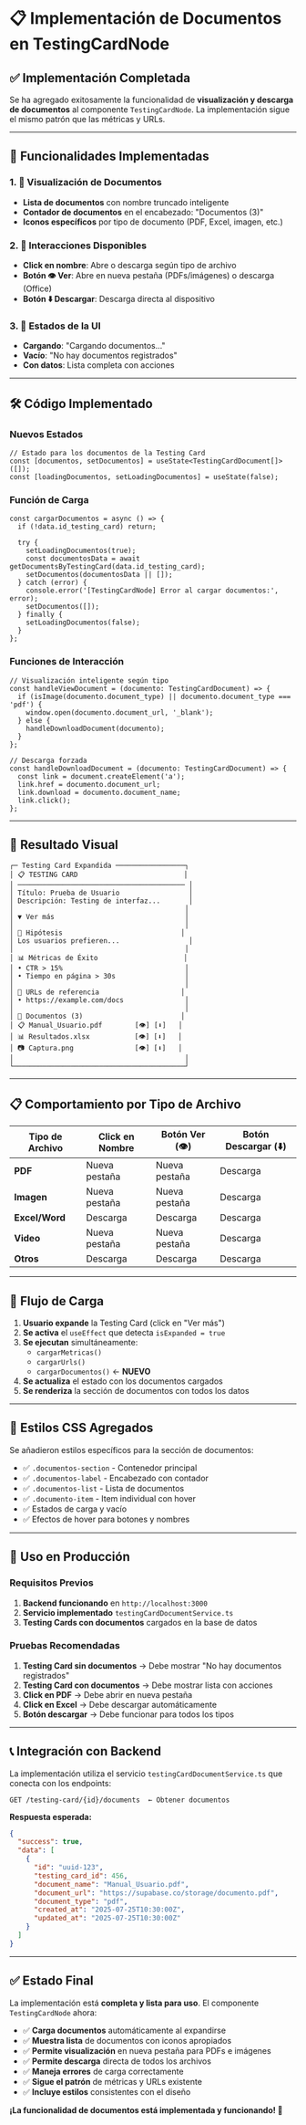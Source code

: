 # 📋 Implementación de Documentos en TestingCardNode

## ✅ **Implementación Completada**

Se ha agregado exitosamente la funcionalidad de **visualización y descarga de documentos** al componente `TestingCardNode`. La implementación sigue el mismo patrón que las métricas y URLs.

---

## 🎯 **Funcionalidades Implementadas**

### 1. **📄 Visualización de Documentos**
- **Lista de documentos** con nombre truncado inteligente
- **Contador de documentos** en el encabezado: "Documentos (3)"
- **Iconos específicos** por tipo de documento (PDF, Excel, imagen, etc.)

### 2. **🔗 Interacciones Disponibles**
- **Click en nombre**: Abre o descarga según tipo de archivo
- **Botón 👁️ Ver**: Abre en nueva pestaña (PDFs/imágenes) o descarga (Office)
- **Botón ⬇️ Descargar**: Descarga directa al dispositivo

### 3. **📱 Estados de la UI**
- **Cargando**: "Cargando documentos..."
- **Vacío**: "No hay documentos registrados"
- **Con datos**: Lista completa con acciones

---

## 🛠 **Código Implementado**

### **Nuevos Estados**
```tsx
// Estado para los documentos de la Testing Card
const [documentos, setDocumentos] = useState<TestingCardDocument[]>([]);
const [loadingDocumentos, setLoadingDocumentos] = useState(false);
```

### **Función de Carga**
```tsx
const cargarDocumentos = async () => {
  if (!data.id_testing_card) return;
  
  try {
    setLoadingDocumentos(true);
    const documentosData = await getDocumentsByTestingCard(data.id_testing_card);
    setDocumentos(documentosData || []);
  } catch (error) {
    console.error('[TestingCardNode] Error al cargar documentos:', error);
    setDocumentos([]);
  } finally {
    setLoadingDocumentos(false);
  }
};
```

### **Funciones de Interacción**
```tsx
// Visualización inteligente según tipo
const handleViewDocument = (documento: TestingCardDocument) => {
  if (isImage(documento.document_type) || documento.document_type === 'pdf') {
    window.open(documento.document_url, '_blank');
  } else {
    handleDownloadDocument(documento);
  }
};

// Descarga forzada
const handleDownloadDocument = (documento: TestingCardDocument) => {
  const link = document.createElement('a');
  link.href = documento.document_url;
  link.download = documento.document_name;
  link.click();
};
```

---

## 🎨 **Resultado Visual**

```
┌─ Testing Card Expandida ─────────────────┐
│ 📋 TESTING CARD                          │
│ ───────────────────────────────────────── │
│ Título: Prueba de Usuario                 │
│ Descripción: Testing de interfaz...       │
│                                          │
│ ▼ Ver más                                │
│                                          │
│ 🎯 Hipótesis                             │
│ Los usuarios prefieren...                 │
│                                          │
│ 📊 Métricas de Éxito                     │
│ • CTR > 15%                              │
│ • Tiempo en página > 30s                 │
│                                          │
│ 🔗 URLs de referencia                    │
│ • https://example.com/docs               │
│                                          │
│ 📄 Documentos (3)                        │
│ 📋 Manual_Usuario.pdf        [👁️] [⬇️]   │
│ 📊 Resultados.xlsx           [👁️] [⬇️]   │  
│ 📷 Captura.png               [👁️] [⬇️]   │
│                                          │
└──────────────────────────────────────────┘
```

---

## 📋 **Comportamiento por Tipo de Archivo**

| Tipo de Archivo | Click en Nombre | Botón Ver (👁️) | Botón Descargar (⬇️) |
|------------------|----------------|----------------|---------------------|
| **PDF** | Nueva pestaña | Nueva pestaña | Descarga |
| **Imagen** | Nueva pestaña | Nueva pestaña | Descarga |
| **Excel/Word** | Descarga | Descarga | Descarga |
| **Video** | Nueva pestaña | Nueva pestaña | Descarga |
| **Otros** | Descarga | Descarga | Descarga |

---

## 🔄 **Flujo de Carga**

1. **Usuario expande** la Testing Card (click en "Ver más")
2. **Se activa** el `useEffect` que detecta `isExpanded = true`
3. **Se ejecutan** simultáneamente:
   - `cargarMetricas()`
   - `cargarUrls()`
   - `cargarDocumentos()` ← **NUEVO**
4. **Se actualiza** el estado con los documentos cargados
5. **Se renderiza** la sección de documentos con todos los datos

---

## 🎨 **Estilos CSS Agregados**

Se añadieron estilos específicos para la sección de documentos:

- ✅ `.documentos-section` - Contenedor principal
- ✅ `.documentos-label` - Encabezado con contador
- ✅ `.documentos-list` - Lista de documentos
- ✅ `.documento-item` - Item individual con hover
- ✅ Estados de carga y vacío
- ✅ Efectos de hover para botones y nombres

---

## 🚀 **Uso en Producción**

### **Requisitos Previos**
1. **Backend funcionando** en `http://localhost:3000`
2. **Servicio implementado** `testingCardDocumentService.ts`
3. **Testing Cards con documentos** cargados en la base de datos

### **Pruebas Recomendadas**
1. **Testing Card sin documentos** → Debe mostrar "No hay documentos registrados"
2. **Testing Card con documentos** → Debe mostrar lista con acciones
3. **Click en PDF** → Debe abrir en nueva pestaña
4. **Click en Excel** → Debe descargar automáticamente
5. **Botón descargar** → Debe funcionar para todos los tipos

---

## 📞 **Integración con Backend**

La implementación utiliza el servicio `testingCardDocumentService.ts` que conecta con los endpoints:

```
GET /testing-card/{id}/documents  ← Obtener documentos
```

**Respuesta esperada:**
```json
{
  "success": true,
  "data": [
    {
      "id": "uuid-123",
      "testing_card_id": 456,
      "document_name": "Manual_Usuario.pdf",
      "document_url": "https://supabase.co/storage/documento.pdf",
      "document_type": "pdf",
      "created_at": "2025-07-25T10:30:00Z",
      "updated_at": "2025-07-25T10:30:00Z"
    }
  ]
}
```

---

## ✅ **Estado Final**

La implementación está **completa y lista para uso**. El componente `TestingCardNode` ahora:

- ✅ **Carga documentos** automáticamente al expandirse
- ✅ **Muestra lista** de documentos con iconos apropiados
- ✅ **Permite visualización** en nueva pestaña para PDFs e imágenes
- ✅ **Permite descarga** directa de todos los archivos
- ✅ **Maneja errores** de carga correctamente
- ✅ **Sigue el patrón** de métricas y URLs existente
- ✅ **Incluye estilos** consistentes con el diseño

**¡La funcionalidad de documentos está implementada y funcionando! 🎉**
